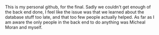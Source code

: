 This is my personal github, for the final. Sadly we couldn't get enough of the back end done, I feel like the issue was that we learned about the database stuff too late, and that too few people actually helped. As far as I am aware the only people in the back end to do anything was Micheal Moran and myself. 
